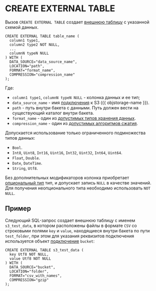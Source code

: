 # CREATE EXTERNAL TABLE

Вызов `CREATE EXTERNAL TABLE` создает [внешнюю таблицу](../../../concepts/datamodel/external_table.md) с указанной схемой данных.

```yql
CREATE EXTERNAL TABLE table_name (
  column1 type1,
  column2 type2 NOT NULL,
  ...
  columnN typeN NULL
) WITH (
  DATA_SOURCE="data_source_name",
  LOCATION="path",
  FORMAT="format_name",
  COMPRESSION="compression_name"
);
```

Где:

* `column1 type1`, `columnN typeN NULL` - колонка данных и ее тип;
* `data_source_name` - имя [подключения](../../../concepts/datamodel/external_data_source.md) к S3 ({{ objstorage-name }}).
* `path` - путь внутри бакета с данными. Путь должен вести на существующий каталог внутри бакета.
* `format_name` - один из [допустимых типов хранения данных](../../../concepts/federated_query/s3/formats.md).
* `compression_name` - один из [допустимых алгоритмов сжатия](../../../concepts/federated_query/s3/formats.md#compression).


Допускается использование только ограниченного подмножества типов данных:

- `Bool`.
- `Int8`, `Uint8`, `Int16`, `Uint16`, `Int32`, `Uint32`, `Int64`, `Uint64`.
- `Float`, `Double`.
- `Date`, `DateTime`.
- `String`, `Utf8`.

Без дополнительных модификаторов колонка приобретает [опциональный тип](../types/optional.md) тип, и допускает запись `NULL` в качестве значений. Для получения неопционального типа необходимо использовать `NOT NULL`.

## Пример

Cледующий SQL-запрос создает внешнюю таблицу с именем `s3_test_data`, в котором расположены файлы в формате `CSV` со строковыми полями `key` и `value`, находящиеся внутри бакета по пути `test_folder`, при этом для указания реквизитов подключения используется объект [подключение](../../../concepts/datamodel/external_data_source.md) `bucket`:

```yql
CREATE EXTERNAL TABLE s3_test_data (
  key Utf8 NOT NULL,
  value Utf8 NOT NULL
) WITH (
  DATA_SOURCE="bucket",
  LOCATION="folder",
  FORMAT="csv_with_names",
  COMPRESSION="gzip"
);
```




